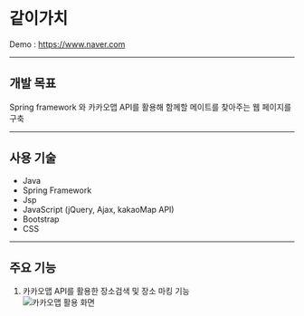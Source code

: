 # 같이가치

Demo : <a>https://www.naver.com</a>
<hr>

## 개발 목표
<p>Spring framework 와 카카오맵 API를 활용해 함께할 메이트를 찾아주는 웹 페이지를 구축</p>
<hr>

## 사용 기술
<ul>
	<li>Java</li>
	<li>Spring Framework</li>
	<li>Jsp</li>
	<li>JavaScript (jQuery, Ajax, kakaoMap API)</li>
	<li>Bootstrap</li>
	<li>CSS</li>
</ul>
<hr>

## 주요 기능
1. 카카오맵 API를 활용한 장소검색 및 장소 마킹 기능<br/>
![카카오맵 활용 화면](/master/src/main/webapp/resources/images/1.JPG)
